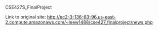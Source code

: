 CSE427S_FinalProject

Link to original site: http://ec2-3-136-83-96.us-east-2.compute.amazonaws.com/~leew1488/cse427_finalproject/news.php

